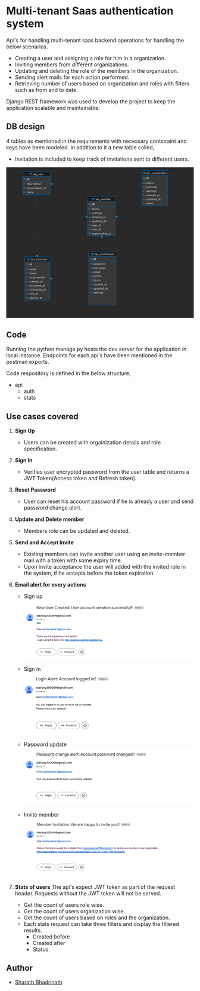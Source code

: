 # Multi-tenant Saas authentication system
Api's for handling multi-tenant saas backend operations for handling the below scenarios.
- Creating a user and assigning a role for him in a organization.
- Inviting members from different organizations.
- Updating and deleting the role of the members in the organization.
- Sending alert mails for each action performed.
- Retrieving number of users based on organization and roles with filters such as from and to date.

Django REST framework was used to develop the project to keep the application scalable and maintainable.

## DB design
4 tables as mentioned in the requirements with necessary contstraint and keys have been modeled. In addition to it a
new table called,
- Invitation
is included to keep track of invitations sent to different users.

![Database Schema](https://github.com/iamLUCISTAR/AuthService/blob/master/Screenshot%202024-09-14%20at%2012.14.31%20PM.png?raw=true)


## Code

Running the python manage.py hosts the dev server for the application in local instance. 
Endpoints for each api's have been mentioned in the postman exports.

Code respository is defined in the below structure,

- api
  - auth
  - stats

## Use cases covered

1. **Sign Up**
   - Users can be created with orgainization details and role specification.
2. **Sign In**
   - Verifies user encrypted password from the user table and returns a JWT Token(Access token and Refresh token).
3. **Reset Password**
   - User can reset his account password if he is already a user and send password change alert.
4. **Update and Delete member**
   - Members role can be updated and deleted.
5. **Send and Accept Invite**
   - Existing members can invite another user using an invite-member mail with a token with some expiry time.
   - Upon invite acceptance the user will added with the invited role in the system, if he accepts before the token expiration.
6. **Email alert for every actions**
   - Sign up
   ![Sign up](https://github.com/iamLUCISTAR/AuthService/blob/master/Screenshot%202024-09-14%20at%2011.49.23%20AM.png?raw=true)

   - Sign in
   ![Sign in](https://github.com/iamLUCISTAR/AuthService/blob/master/Screenshot%202024-09-14%20at%2011.49.32%20AM.png?raw=true)

   - Password update
   ![Password change](https://github.com/iamLUCISTAR/AuthService/blob/master/Screenshot%202024-09-14%20at%2011.49.43%20AM.png?raw=true)

   - Invite member
   ![Invite member](https://github.com/iamLUCISTAR/AuthService/blob/master/Screenshot%202024-09-14%20at%2011.49.52%20AM.png?raw=true)

7. **Stats of users**
   The api's expect JWT token as part of the request header. Requests without the JWT token will not be served.
   - Get the count of users role wise.
   - Get the count of users organization wise.
   - Get the count of users based on roles and the organization.
   - Each stats request can take three filters and display the filtered results.
     - Created before
     - Created after
     - Status

## Author

- [Sharath Bhadrinath](https://github.com/iamLUCISTAR)
